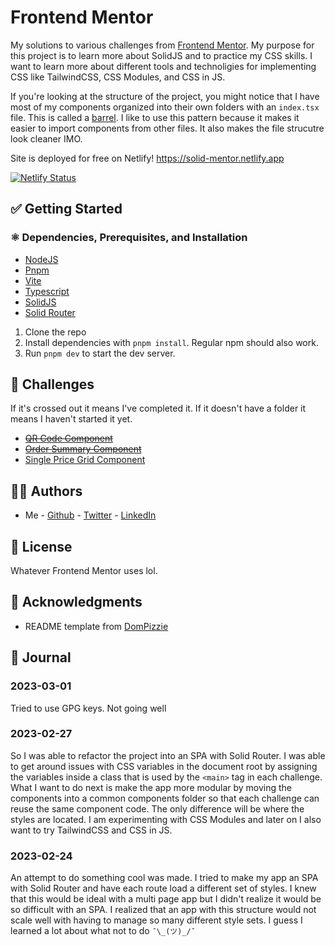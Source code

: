# Frontend Mentor

My solutions to various challenges from [Frontend Mentor](https://www.frontendmentor.io/).
My purpose for this project is to learn more about SolidJS and to practice my CSS skills.
I want to learn more about different tools and technoligies for implementing CSS like TailwindCSS, CSS Modules, and CSS in JS.

If you're looking at the structure of the project, you might notice that I have most of my components organized into their own folders with an `index.tsx` file. This is called a [barrel](https://youtu.be/b0IZo2Aho9Y?t=223). I like to use this pattern because it makes it easier to import components from other files. It also makes the file strucutre look cleaner IMO.

Site is deployed for free on Netlify! <https://solid-mentor.netlify.app>

[![Netlify Status](https://api.netlify.com/api/v1/badges/bbd7062b-3e8e-4ebf-bb5a-20b11cf542bd/deploy-status)](https://app.netlify.com/sites/solid-mentor/deploys?branch=production)

## ✅ Getting Started

### ⚛️ Dependencies, Prerequisites, and Installation

* [NodeJS](https://nodejs.org/en/)
* [Pnpm](https://pnpm.io/)
* [Vite](https://vitejs.dev/)
* [Typescript](https://www.typescriptlang.org/)
* [SolidJS](https://www.solidjs.com/)
* [Solid Router](https://github.com/solidjs/solid-router)

1. Clone the repo
1. Install dependencies with `pnpm install`. Regular npm should also work.
1. Run `pnpm dev` to start the dev server.

## 🥊 Challenges

If it's crossed out it means I've completed it. If it doesn't have a folder it means I haven't started it yet.

* ~~[QR Code Component](https://www.frontendmentor.io/challenges/qr-code-component-iux_sIO_H)~~
* ~~[Order Summary Component](https://www.frontendmentor.io/challenges/order-summary-component-QlPmajDUj)~~
* [Single Price Grid Component](https://www.frontendmentor.io/challenges/single-price-grid-component-5ce41129d0ff452fec5abbbc)

## 🧑‍💻 Authors

* Me - [Github](https://github.com/Brian-Pob) - [Twitter](https://twitter.com/brianmpdotdev) - [LinkedIn](https://www.linkedin.com/in/Brian-Pob/)

## 🪪 License

Whatever Frontend Mentor uses lol.

## 👏 Acknowledgments

* README template from [DomPizzie](https://gist.github.com/DomPizzie/7a5ff55ffa9081f2de27c315f5018afc)

## 📔 Journal

### 2023-03-01

Tried to use GPG keys. Not going well

### 2023-02-27

So I was able to refactor the project into an SPA with Solid Router. I was able to get around issues with CSS variables in the document root by assigning the variables inside a class that is used by the `<main>` tag in each challenge. What I want to do next is make the app more modular by moving the components into a common components folder so that each challenge can reuse the same component code. The only difference will be where the styles are located. I am experimenting with CSS Modules and later on I also want to try TailwindCSS and CSS in JS.

### 2023-02-24

An attempt to do something cool was made. I tried to make my app an SPA with Solid Router and have each route load a different set of styles. I knew that this would be ideal with a multi page app but I didn't realize it would be so difficult with an SPA. I realized that an app with this structure would not scale well with having to manage so many different style sets. I guess I learned a lot about what not to do `¯\_(ツ)_/¯`
